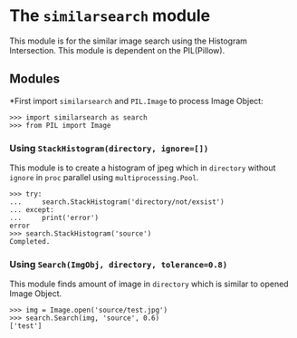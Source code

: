 # The `similarsearch` module

This module is for the similar image search using the Histogram Intersection.
This module is dependent on the PIL(Pillow).


## Modules

*First import `similarsearch` and `PIL.Image` to process Image Object:

    >>> import similarsearch as search
    >>> from PIL import Image


### Using `StackHistogram(directory, ignore=[])`

This module is to create a histogram of jpeg which in `directory` without
`ignore` in `proc` parallel using `multiprocessing.Pool`.

    >>> try:
    ...     search.StackHistogram('directory/not/exsist')
    ... except:
    ...     print('error')
    error
    >>> search.StackHistogram('source')
    Completed.


### Using `Search(ImgObj, directory, tolerance=0.8)`

This module finds amount of image in `directory` which is similar to opened
Image Object.

    >>> img = Image.open('source/test.jpg')
    >>> search.Search(img, 'source', 0.6)
    ['test']
